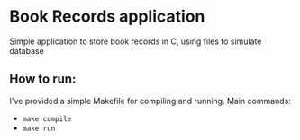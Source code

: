 # Book Records application
Simple application to store book records in C, using files to simulate database

## How to run:

I've provided a simple Makefile for compiling and running.
Main commands:

* `make compile`
* `make run`

